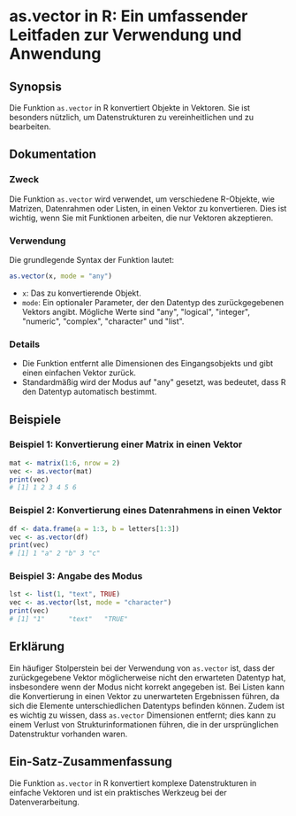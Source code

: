 <!--
Meta Description: # as.vector in R: Ein umfassender Leitfaden zur Verwendung und Anwendung ## Synopsis Die Funktion `as.vector` in R konvertiert Objekte in Vektoren. Si...
Meta Keywords: vector, die, der, ist, vektor
-->

# as.vector in R: Ein umfassender Leitfaden zur Verwendung und Anwendung

## Synopsis
Die Funktion `as.vector` in R konvertiert Objekte in Vektoren. Sie ist besonders nützlich, um Datenstrukturen zu vereinheitlichen und zu bearbeiten.

## Dokumentation
### Zweck
Die Funktion `as.vector` wird verwendet, um verschiedene R-Objekte, wie Matrizen, Datenrahmen oder Listen, in einen Vektor zu konvertieren. Dies ist wichtig, wenn Sie mit Funktionen arbeiten, die nur Vektoren akzeptieren.

### Verwendung
Die grundlegende Syntax der Funktion lautet:
```R
as.vector(x, mode = "any")
```
- `x`: Das zu konvertierende Objekt.
- `mode`: Ein optionaler Parameter, der den Datentyp des zurückgegebenen Vektors angibt. Mögliche Werte sind "any", "logical", "integer", "numeric", "complex", "character" und "list".

### Details
- Die Funktion entfernt alle Dimensionen des Eingangsobjekts und gibt einen einfachen Vektor zurück.
- Standardmäßig wird der Modus auf "any" gesetzt, was bedeutet, dass R den Datentyp automatisch bestimmt.

## Beispiele
### Beispiel 1: Konvertierung einer Matrix in einen Vektor
```R
mat <- matrix(1:6, nrow = 2)
vec <- as.vector(mat)
print(vec)
# [1] 1 2 3 4 5 6
```

### Beispiel 2: Konvertierung eines Datenrahmens in einen Vektor
```R
df <- data.frame(a = 1:3, b = letters[1:3])
vec <- as.vector(df)
print(vec)
# [1] 1 "a" 2 "b" 3 "c"
```

### Beispiel 3: Angabe des Modus
```R
lst <- list(1, "text", TRUE)
vec <- as.vector(lst, mode = "character")
print(vec)
# [1] "1"      "text"   "TRUE"
```

## Erklärung
Ein häufiger Stolperstein bei der Verwendung von `as.vector` ist, dass der zurückgegebene Vektor möglicherweise nicht den erwarteten Datentyp hat, insbesondere wenn der Modus nicht korrekt angegeben ist. Bei Listen kann die Konvertierung in einen Vektor zu unerwarteten Ergebnissen führen, da sich die Elemente unterschiedlichen Datentyps befinden können. Zudem ist es wichtig zu wissen, dass `as.vector` Dimensionen entfernt; dies kann zu einem Verlust von Strukturinformationen führen, die in der ursprünglichen Datenstruktur vorhanden waren.

## Ein-Satz-Zusammenfassung
Die Funktion `as.vector` in R konvertiert komplexe Datenstrukturen in einfache Vektoren und ist ein praktisches Werkzeug bei der Datenverarbeitung.